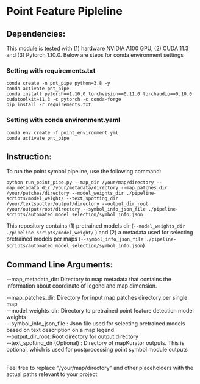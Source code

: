 # Point Feature Pipleline

## Dependencies:

This module is tested with (1) hardware NVIDIA A100 GPU, (2) CUDA 11.3 and (3) Pytorch 1.10.0.
Below are steps for conda environment settings 

### Setting with requirements.txt
```
conda create -n pnt_pipe python=3.8 -y
conda activate pnt_pipe
conda install pytorch==1.10.0 torchvision==0.11.0 torchaudio==0.10.0 cudatoolkit=11.3 -c pytorch -c conda-forge
pip install -r requirements.txt

```

### Setting with conda environment.yaml
```
conda env create -f point_environment.yml
conda activate pnt_pipe
```

## Instruction:

To run the point symbol pipeline, use the following command:

``` python run_point_pipe.py --map_dir /your/map/directory --map_metadata_dir /your/metadata/directory --map_patches_dir /your/patches/directory --model_weights_dir ./pipeline-scripts/model_weight/ --text_spotting_dir /your/textspotter/output/directory --output_dir_root /your/output/root/directory --symbol_info_json_file ./pipeline-scripts/automated_model_selection/symbol_info.json ```


This repository contains (1) pretrained models dir  (```--model_weights_dir ./pipeline-scripts/model_weight/``` )  and (2) a metadata used for selecting pretrained models per maps (```--symbol_info_json_file ./pipeline-scripts/automated_model_selection/symbol_info.json```) 


## Command Line Arguments:
--map_metadata_dir: Directory to map metadata that contains the 
information about coordinate of legend and map dimension. 
<!-- --cropped_legend_dir: Directory to save the cropped legend  <br>
--template_dir: Directory to the legend template  <br>
--processed_legend_dir: Directory to save the processed cropped legend  <br> -->
--map_patches_dir: Directory for input map patches directory per single map  <br>
--model_weights_dir: Directory to pretrained point feature detection model 
weights  <br>
--symbol_info_json_file : Json file used for selecting pretrained models based on text description on a map legend <br>
--output_dir_root: Root directory for output directory  <br>
--text_spotting_dir (Optional) : Directory of mapKurator outputs. This is optional, which is used for postprocessing point symbol module outputs <br>

 <br>
Feel free to replace "/your/map/directory" and other placeholders with the 
actual paths relevant to your project
 

